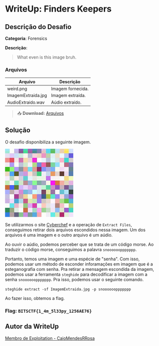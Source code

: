 # WriteUp: Finders Keepers
## Descrição do Desafio
**Categoria**: Forensics

**Descrição**:
> What even is this image bruh.


### Arquivos
| Arquivo | Descrição |
| ------- | --------- |
| weird.png | Imagem fornecida. |
| ImagemExtraida.jpg | Imagem extraída. |
| AudioExtraido.wav | Aúdio extraído. |

> 📥 **Download:** [Arquivos](https://github.com/HawkSecUnifei/Writeups/blob/main/2025/BITS_CTF/Finders%20Keepers/arquivos.zip)

## Solução
O desafio disponibiliza a seguinte imagem.

![image](./assets/weird.png)

Se utilizarmos o site [Cyberchef](https://gchq.github.io/CyberChef/) e a operação de `Extract Files`, conseguimos retirar dois arquivos escondidos nessa imagem. Um dos arquivos é uma imagem e o outro arquivo é um aúdio.

Ao ouvir o aúdio, podemos perceber que se trata de um código morse. Ao traduzir o código morse, conseguimos a palavra `snooooooppppppp`.

Portanto, temos uma imagem e uma espécie de "senha". Com isso, podemos usar um método de esconder inforamações em imagem que é a esteganografia com senha. Pra retirar a mensagem escondida da imagem, podemos usar a
ferramenta `steghide` para decodificar a imagem com a senha `snooooooppppppp`. Pra isso, podemos usar o seguinte comando.

`steghide extract -sf ImagemExtraida.jpg -p snooooooppppppp`

Ao fazer isso, obtemos a flag.

### Flag: `BITSCTF{1_4m_5l33py_1256AE76}`

## Autor da WriteUp
[Membro de Exploitation - CaioMendesRRosa](https://github.com/CaioMendesRRosa)
